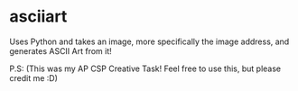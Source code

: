 # asciiart
Uses Python and takes an image, more specifically the image address, and generates ASCII Art from it!

P.S: (This was my AP CSP Creative Task! Feel free to use this, but please credit me :D)
